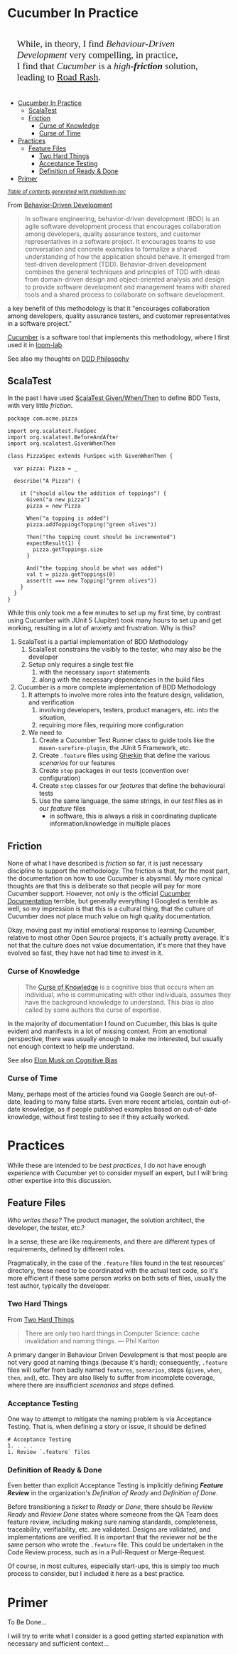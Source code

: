 # Cucumber In Practice

[Behavior-Driven Development]: https://en.wikipedia.org/wiki/Behavior-driven_development
[Cucumber]: https://en.wikipedia.org/wiki/Cucumber_(software)
[Cucumber Documentation]: https://cucumber.io/docs/cucumber
[Curse of Knowledge]: https://en.wikipedia.org/wiki/Curse_of_knowledge
[Gherkin]: https://cucumber.io/docs/gherkin/reference
[loom-lab]: https://github.com/kolotyluk/loom-lab
[Road Rash]: https://www.merriam-webster.com/dictionary/road%20rash
[ScalaTest Given/When/Then]: https://alvinalexander.com/scala/adding-given-when-then-behavior-scalatest-bdd-tests
[Two Hard Things]: https://martinfowler.com/bliki/TwoHardThings.html

<div style="padding: 16pt;font-size: 16pt;font-family: 'Times New Roman', serif;">
While, in theory, I find <em>Behaviour-Driven Development</em> very compelling,
in practice,<br />I find that <em>Cucumber</em> is a <em>high-<strong>friction</strong></em> solution,
leading to <a href="https://www.merriam-webster.com/dictionary/road%20rash">Road Rash</a>.
</div>

- [Cucumber In Practice](#cucumber-in-practice)
    * [ScalaTest](#scalatest)
    * [Friction](#friction)
        + [Curse of Knowledge](#curse-of-knowledge)
        + [Curse of Time](#curse-of-time)
- [Practices](#practices)
    * [Feature Files](#feature-files)
        + [Two Hard Things](#two-hard-things)
        + [Acceptance Testing](#acceptance-testing)
        + [Definition of Ready & Done](#definition-of-ready---done)
- [Primer](#primer)

<small><i><a href='http://ecotrust-canada.github.io/markdown-toc/'>Table of contents generated with markdown-toc</a></i></small>

From [Behavior-Driven Development]
> In software engineering, behavior-driven development (BDD) is an agile software development process
> that encourages collaboration among developers, quality assurance testers, and customer representatives
> in a software project. It encourages teams to use conversation and concrete examples to formalize a
> shared understanding of how the application should behave. It emerged from test-driven development (TDD).
> Behavior-driven development combines the general techniques and principles of TDD with ideas from
> domain-driven design and object-oriented analysis and design to provide software development and
> management teams with shared tools and a shared process to collaborate on software development.

a key benefit of this methodology is that it "encourages collaboration among developers, quality assurance
testers, and customer representatives in a software project." 

[Cucumber] is a software tool that implements this methodology, where I first used it in [loom-lab].

See also my thoughts on [DDD Philosophy](DDD%20Philosophy.md)

## ScalaTest

In the past I have used [ScalaTest Given/When/Then] to define BDD Tests, with very little *friction*.

    package com.acme.pizza

    import org.scalatest.FunSpec
    import org.scalatest.BeforeAndAfter
    import org.scalatest.GivenWhenThen

    class PizzaSpec extends FunSpec with GivenWhenThen {

      var pizza: Pizza = _

      describe("A Pizza") {

        it ("should allow the addition of toppings") {
          Given("a new pizza")
          pizza = new Pizza

          When("a topping is added")
          pizza.addTopping(Topping("green olives"))

          Then("the topping count should be incremented")
          expectResult(1) {
            pizza.getToppings.size
          }

          And("the topping should be what was added")
          val t = pizza.getToppings(0)
          assert(t === new Topping("green olives"))
        }
      }
    }

While this only took me a few minutes to set up my first time, by contrast using Cucumber with
JUnit 5 (Jupiter) took many hours to set up and get working, resulting in a lot of anxiety and
frustration. Why is this?

1. ScalaTest is a partial implementation of BDD Methodology
   1. ScalaTest constrains the visibly to the tester, who may also be the developer
   2. Setup only requires a single test file
      1. with the necessary `import` statements
      2. along with the necessary dependencies in the build files
2. Cucumber is a more complete implementation of BDD Methodology
   1. It attempts to involve more roles into the feature design, validation, and verification
      1. involving developers, testers, product managers, etc. into the situation,
      2. requiring more files, requiring more configuration
   2. We need to
      1. Create a Cucumber Test Runner class to guide tools like the `maven-surefire-plugin`, the JUnit 5 Framework,
         etc.
      2. Create `.feature` files using [Gherkin] that define the various *scenarios* for our features
      3. Create `step` packages in our tests (convention over configuration)
      4. Create `step` classes for our *features* that define the behavioural tests
      5. Use the same language, the same strings, in our *test* files as in our *feature* files
         - in software, this is always a risk in coordinating duplicate information/knowledge in multiple
           places

## Friction

None of what I have described is *friction* so far, it is just necessary discipline to support the
methodology. The friction is that, for the most part, the documentation on how to use Cucumber is abysmal.
My more cynical thoughts are that this is deliberate so that people will pay for more Cucumber support.
However, not only is the official [Cucumber Documentation] terrible, but generally everything I
Googled is terrible as well, so my impression is that this is a cultural thing, that the culture of
Cucumber does not place much value on high quality documentation.

Okay, moving past my initial emotional response to learning Cucumber, relative to most other Open Source
projects, it's actually pretty average. It's not that the culture does not value documentation, it's
more that they have evolved so fast, they have not had time to invest in it.

### Curse of Knowledge

> The [Curse of Knowledge] is a cognitive bias that occurs when an individual, who is communicating with other
> individuals, assumes they have the background knowledge to understand. This bias is also called by some
> authors the curse of expertise.

In the majority of documentation I found on Cucumber, this bias is quite evident and manifests in a lot of missing
context. From an emotional perspective, there was usually enough to make me interested, but usually not enough
context to help me understand.

See also [Elon Musk on Cognitive Bias](https://www.inc.com/jessica-stillman/elon-musk-cognitive-biases.html)

### Curse of Time

Many, perhaps most of the articles found via Google Search are out-of-date, leading to many false starts.
Even more recent articles, contain out-of-date knowledge, as if people published examples based on out-of-date
knowledge, without first testing to see if they actually worked.

# Practices

While these are intended to be *best practices*, I do not have enough experience with Cucumber yet
to consider myself an expert, but I will bring other expertise into this discussion.

## Feature Files

*Who writes these?* The product manager, the solution architect, the developer, the tester, etc.?

In a sense, these are like requirements, and there are different types of requirements, defined
by different roles.

Pragmatically, in the case of the `.feature` files found in the test resources' directory,
these need to be coordinated with the actual test code, so it's more efficient if these same
person works on both sets of files, usually the test author, typically the developer.

### Two Hard Things

From [Two Hard Things]
> There are only two hard things in Computer Science: cache invalidation and naming things.
> — Phil Karlton

A primary danger in Behaviour Driven Development is that most people are not very good at
naming things (because it's hard); consequently, `.feature` files will suffer from badly named
`features`, `scenarios`, steps (`given`, `when`, `then`, `and`), etc. They are also likely to
suffer from incomplete coverage, where there are insufficient *scenarios* and *steps* defined.

### Acceptance Testing

One way to attempt to mitigate the naming problem is via Acceptance Testing. That is, when defining
a story or issue, it should be defined

    # Acceptance Testing
    1. . . .
    1. Review `.feature` files

### Definition of Ready & Done

Even better than explicit Acceptance Testing is implicitly defining ***Feature Review*** in the
organization's *Definition of Ready* and *Definition of Done*.

Before transitioning a *ticket* to *Ready* or *Done*, there should be *Review Ready* and *Review Done*
states where someone from the QA Team does feature review, including making sure naming standards,
completeness, traceability, verifiability, etc. are validated. Designs are validated, and implementations
are verified. It is important that the reviewer not be the same person who wrote the `.feature` file.
This could be undertaken in the Code Review process, such as in a Pull-Request or Merge-Request.

Of course, in most cultures, especially start-ups, this is simply too much process to consider,
but I included it here as a best practice.

# Primer

To Be Done...

I will try to write what I consider is a good getting started explanation with necessary and sufficient
context...